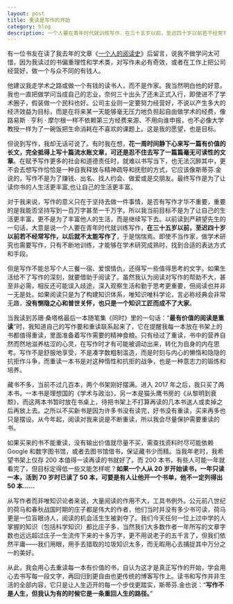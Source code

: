 ```yaml
---
layout: post
title: 重读是写作的开始
category: blog
description: 一个人要在青年时代就训练写作，在三十五岁以前，至迟四十岁以前若不经常写作，以后就不太能写作了。
---
```



有一位书友在读了我去年的文章《[一个人的阅读史][1]》后留言，说我不做学问太可惜，因为我读过的书偏重理性和学术类，对写作未必有奇效，或者在工作上把公司经营好，做一个与众不同的有钱人。

他建议我走学术之路或做一个有钱的读书人，而不是作家。我当然明白他的好意。我也一直把做学问当成自己的志业，奈何三十出头了还未正式入行，即使进不了学术圈子，假装做一个民科也好。公司主业则一定要努力经营好，不说以产生多大的经济效益为目标，而是在将来某一天能够毫无压力地负担起自由做学术的经费，像路易斯 · 亨利 · 摩尔根一样不依赖第三方经费来源、不用向谁申报，也不必像大学教授一样为了一碗饭把生命消耗在不喜欢的课题上。这是我的愿望，也是目标。

但说到写作，我却无话可说了。有时我在想，**花一周时间静下心来写一篇有价值的长文，完全抵得上写十篇流水账文章，可还是忍不住去写了一篇篇毫无可读性的文章**。在赋予写作更多的社会和道德责任时，就难以书写当下，也无法沉醉其中，更不会去想写作恰恰是一种自我释放与精神疏导和抚慰的方式，它应该像斯蒂芬.金说的，写作不是为了赚钱、出名、找人约会、做爱或是交朋友。最终写作是为了让读你书的人生活更丰富,也让自己的生活更丰富。

对于我来说，写作的意义只在于坚持去做一件事情，是否有写作才华不重要，重要的是我能否坚持写到一百万字甚至一千万字。所以我当前目标不是为了让自己的生活更丰富，更不是为了丰富他人的生活，而是继续写下去。以前读到严耕望先生的一句话，大意是说一个人要在青年时代就训练写作，**在三十五岁以前，至迟四十岁以前若不经常写作，以后就不太能写作了**，于是惴惴焉。即使不当作家，做学术研究也需要写作，只有不断地训练，才能够在学术研究成熟时，找到合适的表达方式和手段。

但是写作不能总写个人三餐一宿、爱恨情仇，还得写一些值得思考的文字。如果生活给不了写作的深刻，就要借助于阅读了。虽然我认为阅读对写作的帮助不大，甚至非必需，相反还可能误入歧途，深入观察生活和勤于思考更重要，但阅读也并非一无是处。如果阅读只是为了构建知识体系，唯知识唯科学论，言必称经典会非常无趣，**没有恻隐之心和普世关怀，也只是一个知识工匠而成不了大家**。

当我读到苏珊·桑塔格最后一本随笔集《同时》里的一句话：“**最有价值的阅读是重读**”时，我知道自己的写作要和重读联系起来了，它在提醒我每一本放在书架上的书都值得重读，里面准备着写作需要的精神食粮。只有经过了重读，书中的营养自然而然地滋养枯涩的心灵，在写作时才有可能被调动出来，转化为自身的内在思考。写作不是舒服地享受，不是凑字数粗制滥造，而是时刻与内心的懒惰和隐隐的抗拒作斗争，而重读一本书是对这种惰性和抗拒的战争，也是一种意志力的锻炼和培养。

藏书不多，当前不过几百本，两个书架刚好摆满。进入 2017 年之后，我只买了两本书，一本书是理想国的《学术与政治》，另一本是猫头鹰书房的《从黎明到衰颓》，而这两本书暂时放在书桌上，待把书架上不打算再读的几本书送人或卖掉之后再放上去。之所以不买新书是因为许多书没有读完，好书没有重读，买来再多也只是摆设。从今年起，阅读对我来说是不断重读，所以我会尽量保护需要重读的书。

如果买来的书不能重读，没有输出价值就尽量不买，需查找资料时尽可能依赖 Google 和数字图书馆，或者去图书馆借书，保证藏书少而精。当我年老时，我希望书架上仅存 200 本值得一读再读的书就好了。而 200 本书，有些人可能一年就看完了，但目标定得低一些又能怎样呢？**如果一个人从 20 岁开始读书，一年只读一本，活到 70 岁时已读了 50 本，可要是有人让他开一个书单，他不一定列得出 50 本……**

从写作者而非唯知识论者来说，大量阅读的作用不大，工具书例外。公元前八世纪的荷马和春秋战国时期的庄子都是伟大的作者，他们当时并没有多少书可读，荷马更是一位盲眼诗人，阅读的机会活生生被剥夺了。我们今天任何一位上过中学的人掌握的知识（包括科学知识）都比庄子多，当然我们大多数作者一年所写的文章字数也远远超过庄子一生流传下来的十多万字，更不用说老子的五千言了，但我们依然平庸——我们用眼，用手去猎取的垃圾知识太多，而无暇用心去捕捉其中万分之一的美好。

从此，我会用心去重读每一本有价值的书，自认为这才是真正写作的开始，学会用心去书写每一段文字，再回归到更自由也更传统的博客写作上。读书和写作并非生活的全部内容，它只是让人生迈开的每一个步伐更踏实，斯蒂芬.金也说：“**写作不是人生，但我认为有的时候它是一条重回人生的路径。**”


  [1]: http://www.weihaisheng.com/stories/MyReadingHistory.html
